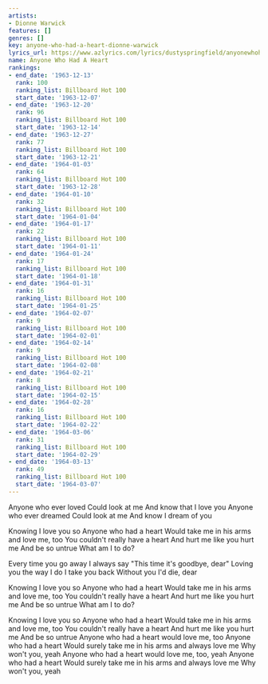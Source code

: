 ```yaml
---
artists:
- Dionne Warwick
features: []
genres: []
key: anyone-who-had-a-heart-dionne-warwick
lyrics_url: https://www.azlyrics.com/lyrics/dustyspringfield/anyonewhohadaheart.html
name: Anyone Who Had A Heart
rankings:
- end_date: '1963-12-13'
  rank: 100
  ranking_list: Billboard Hot 100
  start_date: '1963-12-07'
- end_date: '1963-12-20'
  rank: 96
  ranking_list: Billboard Hot 100
  start_date: '1963-12-14'
- end_date: '1963-12-27'
  rank: 77
  ranking_list: Billboard Hot 100
  start_date: '1963-12-21'
- end_date: '1964-01-03'
  rank: 64
  ranking_list: Billboard Hot 100
  start_date: '1963-12-28'
- end_date: '1964-01-10'
  rank: 32
  ranking_list: Billboard Hot 100
  start_date: '1964-01-04'
- end_date: '1964-01-17'
  rank: 22
  ranking_list: Billboard Hot 100
  start_date: '1964-01-11'
- end_date: '1964-01-24'
  rank: 17
  ranking_list: Billboard Hot 100
  start_date: '1964-01-18'
- end_date: '1964-01-31'
  rank: 16
  ranking_list: Billboard Hot 100
  start_date: '1964-01-25'
- end_date: '1964-02-07'
  rank: 9
  ranking_list: Billboard Hot 100
  start_date: '1964-02-01'
- end_date: '1964-02-14'
  rank: 9
  ranking_list: Billboard Hot 100
  start_date: '1964-02-08'
- end_date: '1964-02-21'
  rank: 8
  ranking_list: Billboard Hot 100
  start_date: '1964-02-15'
- end_date: '1964-02-28'
  rank: 16
  ranking_list: Billboard Hot 100
  start_date: '1964-02-22'
- end_date: '1964-03-06'
  rank: 31
  ranking_list: Billboard Hot 100
  start_date: '1964-02-29'
- end_date: '1964-03-13'
  rank: 49
  ranking_list: Billboard Hot 100
  start_date: '1964-03-07'
---
```


Anyone who ever loved
Could look at me
And know that I love you
Anyone who ever dreamed
Could look at me
And know I dream of you

Knowing I love you so
Anyone who had a heart 
Would take me in his arms and love me, too
You couldn't really have a heart
And hurt me like you hurt me
And be so untrue
What am I to do?

Every time you go away
I always say
"This time it's goodbye, dear"
Loving you the way I do
I take you back
Without you I'd die, dear

Knowing I love you so
Anyone who had a heart 
Would take me in his arms and love me, too
You couldn't really have a heart
And hurt me like you hurt me
And be so untrue
What am I to do?

Knowing I love you so
Anyone who had a heart 
Would take me in his arms and love me, too
You couldn't really have a heart
And hurt me like you hurt me
And be so untrue
Anyone who had a heart would love me, too
Anyone who had a heart 
Would surely take me in his arms and always love me
Why won't you, yeah
Anyone who had a heart would love me, too, yeah
Anyone who had a heart 
Would surely take me in his arms and always love me
Why won't you, yeah



